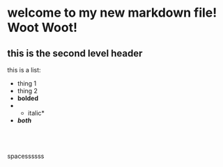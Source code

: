 


# welcome to my new markdown file! Woot Woot!

## this is the second level header

this is a list:
- thing 1
- thing 2
- **bolded**
- * italic*
- ***both***

<br>
<br>
<br>
spacessssss
